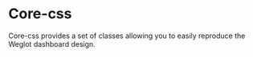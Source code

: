 # Core-css

Core-css provides a set of classes allowing you to easily reproduce the Weglot dashboard design.
